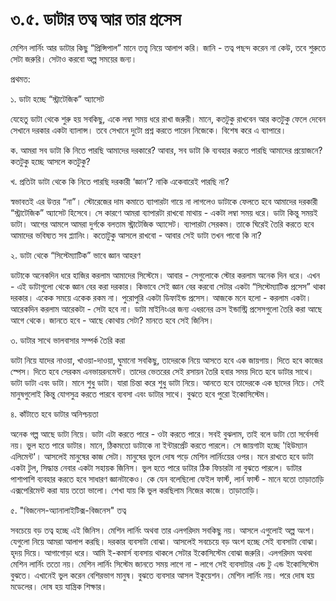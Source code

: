 # ৩.৫. ডাটার তত্ব আর তার প্রসেস

মেশিন লার্নিং আর ডাটার কিছু “প্রিন্সিপাল” মানে তত্ত্ব নিয়ে আলাপ করি। জানি - তত্ব পছন্দ করেন না কেউ, তবে শুরুতে সেটা জরুরি। সেটাও করবো অল্প সময়ের জন্য।

প্রথমত:

১. ডাটা হচ্ছে “স্ট্রাটেজিক” অ্যাসেট

যেহেতু ডাটা থেকে শুরু হয় সবকিছু, একে লম্বা সময় ধরে রাখা জরুরী। মানে, কতটুকু রাখবেন আর কতটুকু ফেলে দেবেন সেখানে দরকার একটা ব্যালান্স। তবে সেখানে দুটো প্রশ্ন করতে পারেন নিজেকে। বিশেষ করে এ ব্যাপারে।

ক. আমরা সব ডাটা কি নিতে পারছি আমাদের দরকারে? আবার, সব ডাটা কি ব্যবহার করতে পারছি আমাদের প্রয়োজনে? কতটুকু হচ্ছে আসলে কতটুকু?

খ. প্রতিটা ডাটা থেকে কি নিতে পারছি দরকারী ‘জ্ঞান’? নাকি একেবারেই পারছি না?

স্বভাবতই এর উত্তর “না”। স্টোরেজের দাম কমাতে ব্যাপারটা গায়ে না লাগলেও ডাটাকে ফেলতে হবে আমাদের দরকারী “স্ট্রাটেজিক” অ্যাসেট হিসেবে। সে কারণে আমরা ব্যাপারটা রাখবো মাথায় - একটা লম্বা সময় ধরে। ডাটা কিন্তু সময়ই ডাটা। আগের আমলে আমরা দুর্গকে বলতাম স্ট্রাটেজিক অ্যাসেট। ব্যাপারটা সেরকম। তাকে ঘিরেই তৈরি করতে হবে আমাদের ভবিষ্যত সব প্ল্যানিং। কতোটুকু আসলে রাখবো - আবার সেই ডাটা তখন পাবো কি না?

২. ডাটা থেকে “সিস্টেম্যাটিক” ভাবে জ্ঞান আহরণ

ডাটাকে অনেকদিন ধরে হাজির করলাম আমাদের সিস্টেমে। আবার - সেগুলোকে স্টোর করলাম অনেক দিন ধরে। এখন - এই ডাটাগুলো থেকে জ্ঞান বের করা দরকার। কিভাবে সেই জ্ঞান বের করবো সেটার একটা “সিস্টেম্যাটিক প্রসেস” থাকা দরকার। একেক সময়ে একেক রকম না। পুরোপুরি একটা ডিফাইন্ড প্রসেস। আজকে মনে হলো - করলাম একটা। আরেকদিন করলাম আরেকটা - সেটা হবে না। ডাটা মাইনিংএর জন্য এধরনের ক্রস ইন্ডাস্ট্রি প্রসেসগুলো তৈরি করা আছে আগে থেকে। জানতে হবে - আছে কোথায় সেটা? মানতে হবে সেই জিনিস।

৩. ডাটার সাথে ভালবাসার সম্পর্ক তৈরি করা

ডাটা নিয়ে যাদের নাওয়া, খাওয়া-দাওয়া, ঘুমানো সবকিছু, তাদেরকে নিয়ে আসতে হবে এক জায়গায়। দিতে হবে কাজের স্পেস। দিতে হবে সেরকম এনভায়রনমেন্ট। তাদের ভেতরের সেই রসায়ন তৈরি হবার সময় দিতে হবে ডাটার সাথে। ডাটা ডাটা এবং ডাটা। মানে শুধু ডাটা। যারা চিন্তা করে শুধু ডাটা নিয়ে। আনতে হবে তাদেরকে এক ছাদের নিচে। সেই মানুষগুলোই কিন্তু যোগসুত্র করতে পারবে ব্যবসা এবং ডাটার সাথে। বুঝতে হবে পুরো ইকোসিস্টেম।

৪. কাঁটাতে হবে ডাটার অনিশ্চয়তা

অনেক গল্প আছে ডাটা নিয়ে। ডাটা এটা করতে পারে - ওটা করতে পারে। সবই বুঝলাম, তাই বলে ডাটা তো সর্বেসর্বা নয়। ভুল হতে পারে ডাটার। মানে, ঠিকমতো ডাটাকে না ইন্টারর্প্রেট করতে পারলে। সে জায়গাটা হচ্ছে 'হিউম্যান এলিমেন্ট'। আসলেই মানুষের কাজ সেটা। মানুষের ভুলে দোষ পড়ে মেশিন লার্নিংয়ের ওপর। মনে রাখতে হবে ডাটা একটা টুল, সিদ্ধান্ত নেবার একটা সহায়ক জিনিস। ভুল হতে পারে ডাটার ঠিক ফিচারটা না বুঝতে পারলে। ডাটার পাশাপাশি ব্যবহার করতে হবে সাধারণ জ্ঞানটাকেও। কে যেন বলেছিলো ফেইল ফার্স্ট, লার্ন ফার্স্ট - মানে যতো তাড়াতাড়ি এক্সপেরিমেন্ট করা যায় ততো ভালো। শেখা যায় কি ভুল করছিলাম নিজের কাজে। তাড়াতাড়ি।

৫. "বিজনেস-অ্যানালাইটিক্স-বিজনেস" তত্ব

সবচেয়ে বড় তত্ব হচ্ছে এই জিনিস। মেশিন লার্নিং অথবা তার এলগরিদম সবকিছু নয়। আসলে এগুলোই অল্প অংশ। যেগুলো নিয়ে আমরা আলাপ করছি। দরকার ব্যবসাটা বোঝা। আসলেই সবচেয়ে বড় অংশ হচ্ছে সেই ব্যবসাটা বোঝা। হৃদয় দিয়ে। আগাগোড়া ধরে। আমি ই-কমার্স ব্যবসায় থাকলে সেটার ইকোসিস্টেম বোঝা জরুরি। এলগরিদম অথবা মেশিন লার্নিং ততো নয়। মেশিন লার্নিং সিস্টেম জানতে সময় লাগে না - লাগে সেই ব্যবসাটার এন্ড টু এন্ড ইকোসিস্টেম বুঝতে। এখানেই ভুল করেন বেশিরভাগ মানুষ। বুঝতে ব্যবসার আসল ইকুয়েশন। মেশিন লার্নিং নয়। পরে দোষ হয় মডেলের। দোষ হয় যান্ত্রিক শিক্ষার।

